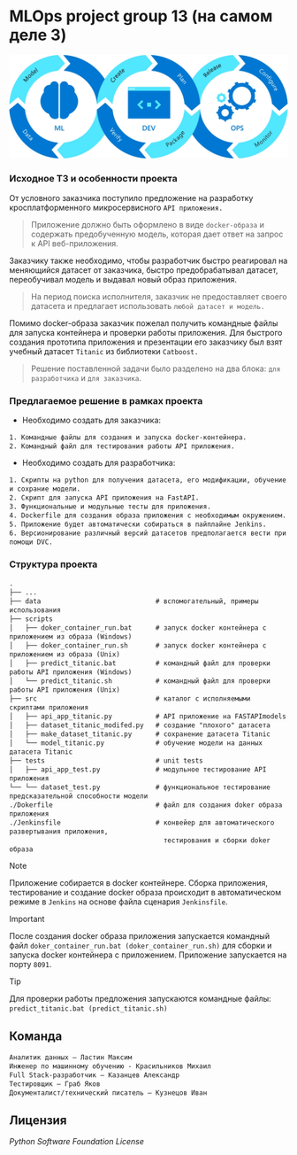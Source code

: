 # MLOps project group 13 (на самом деле 3)
![Logotype](./data/a56d354a-4d89-42dc-ada7-09097251ed4d.webp)
### Исходное ТЗ и особенности проекта
От условного заказчика поступило предложение на разработку кросплатформенного микросервисного `API приложения.`
> Приложение должно быть оформлено в виде `docker-образа` и содержать предобученную модель, которая дает ответ на запрос к API веб-приложения.

Заказчику также необходимо, чтобы разработчик быстро реагировал на меняющийся датасет от заказчика, быстро предобрабатывал датасет, переобучивал модель и выдавал новый образ приложения.

> На период поиска исполнителя, заказчик не предоставляет своего датасета и предлагает использовать `любой датасет и модель.`

Помимо docker-образа заказчик пожелал получить командные файлы для запуска контейнера и проверки работы приложения.
Для быстрого создания прототипа приложения и презентации его заказчику был взят учебный датасет `Titanic` из библиотеки `Catboost.`

> Решение поставленной задачи было разделено на два блока: `для разработчика` и `для заказчика`.

### Предлагаемое решение в рамках проекта
- Необходимо создать для заказчика:
```
1. Командные файлы для создания и запуска docker-контейнера.
2. Командный файл для тестирования работы API приложения.
```
- Необходимо создать для разработчика:
```
1. Скрипты на python для получения датасета, его модификации, обучение и сохрание модели.
2. Скрипт для запуска API приложения на FastAPI.
3. Функциональные и модульные тесты для приложения.
4. Dockerfile для создания образа приложения с необходимым окружением.
5. Приложение будет автоматически собираться в пайплайне Jenkins.
6. Версионирование различный версий датасетов предполагается вести при помощи DVC.
```

### Структура проекта

```
.
├── ...
├── data                             # вспомогательный, примеры использования
├── scripts
│   ├── doker_container_run.bat      # запуск docker контейнера с приложением из образа (Windows)
│   ├── doker_container_run.sh       # запуск docker контейнера с приложением из образа (Unix)
│   ├── predict_titanic.bat          # командный файл для проверки работы API приложения (Windows)
│   └── predict_titanic.sh           # командный файл для проверки работы API приложения (Unix)
├── src                              # каталог с исполняемыми скриптами приложения
│   ├── api_app_titanic.py           # API приложение на FASTAPImodels
│   ├── dataset_titanic_modifed.py   # создание "плохого" датасета
│   ├── make_dataset_titanic.py      # сохранение датасета Titanic
│   └── model_titanic.py             # обучение модели на данных датасета Titanic
├── tests                            # unit tests
│   ├── api_app_test.py              # модульное тестирование API приложения
└── └── dataset_test.py              # функциональное тестирование предсказательной способности модели
./Dokerfile                          # файл для создания doker образа приложения
./Jenkinsfile                        # конвейер для автоматического развертывания приложения, 
                                       тестирования и сборки doker образа
```

> [!NOTE]
Приложение собирается в docker контейнере. Сборка приложения, тестирование и создание docker образа происходит в
автоматическом режиме в `Jenkins` на основе файла сценария `Jenkinsfile`.

> [!IMPORTANT]
После создания docker образа приложения запускается командный файл `doker_container_run.bat (doker_container_run.sh)` для 
сборки и запуска docker контейнера с приложением. Приложение запускается на порту `8091`.

> [!TIP]
Для проверки работы предложения запускаются командные файлы: `predict_titanic.bat (predict_titanic.sh)`

## Команда

```
Аналитик данных – Ластин Максим
Инженер по машинному обучению - Красильников Михаил
Full Stack-разработчик – Казанцев Александр
Тестировщик – Граб Яков
Документалист/технический писатель – Кузнецов Иван

```

## Лицензия

_Python Software Foundation License_
